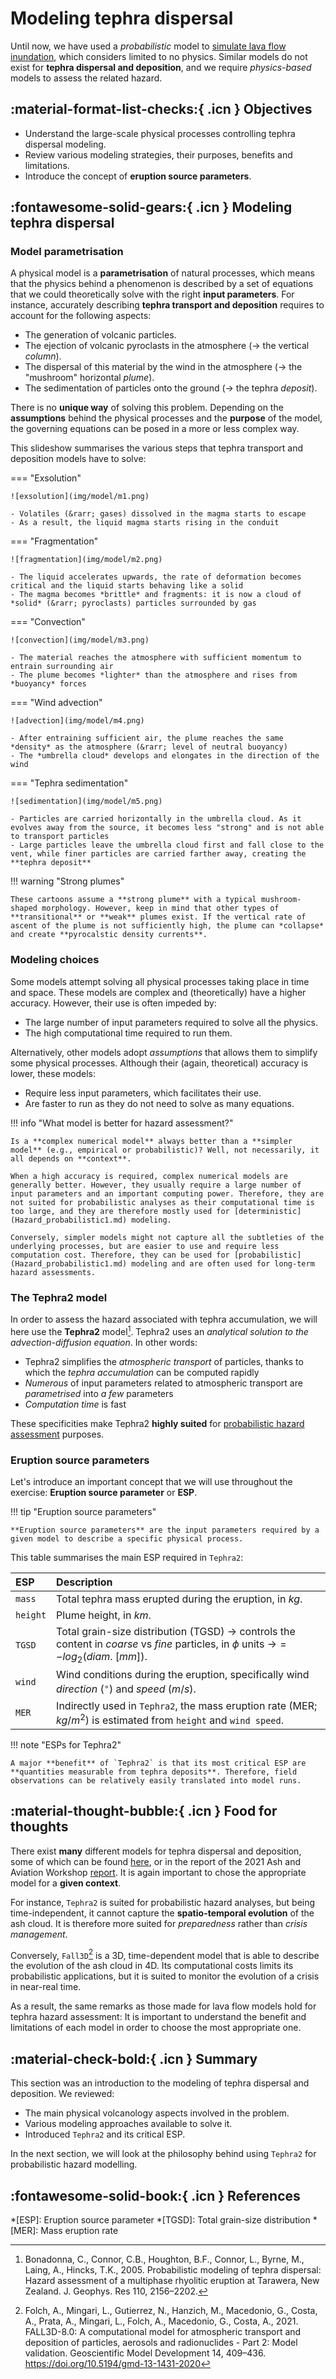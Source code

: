 # Modeling tephra dispersal

Until now, we have used a *probabilistic* model to [simulate lava flow inundation](Hazard_lava_Q-LavHA.md), which considers limited to no physics. Similar models do not exist for **tephra dispersal and deposition**, and we require *physics-based* models to assess the related hazard.

## :material-format-list-checks:{ .icn } Objectives

- Understand the large-scale physical processes controlling tephra dispersal modeling. 
- Review various modeling strategies, their purposes, benefits and limitations.
- Introduce the concept of **eruption source parameters**.

## :fontawesome-solid-gears:{ .icn } Modeling tephra dispersal 

### Model parametrisation 

A physical model is a **parametrisation** of natural processes, which means that the physics behind a phenomenon is described by a set of equations that we could theoretically solve with the right **input parameters**. For instance, accurately describing **tephra transport and deposition** requires to account for the following aspects:

- The generation of volcanic particles.
- The ejection of volcanic pyroclasts in the atmosphere (&rarr; the vertical *column*).
- The dispersal of this material by the wind in the atmosphere (&rarr; the "mushroom" horizontal *plume*).
- The sedimentation of particles onto the ground (&rarr; the tephra *deposit*).

There is no **unique way** of solving this problem. Depending on the **assumptions** behind the physical processes and the **purpose** of the model, the governing equations can be posed in a more or less complex way. 

This slideshow summarises the various steps that tephra transport and deposition models have to solve:

=== "Exsolution" 

    ![exsolution](img/model/m1.png)

    - Volatiles (&rarr; gases) dissolved in the magma starts to escape
    - As a result, the liquid magma starts rising in the conduit

=== "Fragmentation"

    ![fragmentation](img/model/m2.png)

    - The liquid accelerates upwards, the rate of deformation becomes critical and the liquid starts behaving like a solid
    - The magma becomes *brittle* and fragments: it is now a cloud of *solid* (&rarr; pyroclasts) particles surrounded by gas

=== "Convection"

    ![convection](img/model/m3.png)

    - The material reaches the atmosphere with sufficient momentum to entrain surrounding air
    - The plume becomes *lighter* than the atmosphere and rises from *buoyancy* forces

=== "Wind advection"

    ![advection](img/model/m4.png)

    - After entraining sufficient air, the plume reaches the same *density* as the atmosphere (&rarr; level of neutral buoyancy)
    - The *umbrella cloud* develops and elongates in the direction of the wind 

=== "Tephra sedimentation"

    ![sedimentation](img/model/m5.png)

    - Particles are carried horizontally in the umbrella cloud. As it evolves away from the source, it becomes less "strong" and is not able to transport particles 
    - Large particles leave the umbrella cloud first and fall close to the vent, while finer particles are carried farther away, creating the **tephra deposit**

!!! warning "Strong plumes"

    These cartoons assume a **strong plume** with a typical mushroom-shaped morphology. However, keep in mind that other types of **transitional** or **weak** plumes exist. If the vertical rate of ascent of the plume is not sufficiently high, the plume can *collapse* and create **pyrocalstic density currents**.

### Modeling choices

Some models attempt solving all physical processes taking place in time and space. These models are complex and (theoretically) have a higher accuracy. However, their use is often impeded by:

- The large number of input parameters required to solve all the physics.
- The high computational time required to run them.

Alternatively, other models adopt *assumptions* that allows them to simplify some physical processes. Although their (again, theoretical) accuracy is lower, these models:

- Require less input parameters, which facilitates their use.
- Are faster to run as they do not need to solve as many equations.

!!! info "What model is better for hazard assessment?"

    Is a **complex numerical model** always better than a **simpler model** (e.g., empirical or probabilistic)? Well, not necessarily, it all depends on **context**.

    When a high accuracy is required, complex numerical models are generally better. However, they usually require a large number of input parameters and an important computing power. Therefore, they are not suited for probabilistic analyses as their computational time is too large, and they are therefore mostly used for [deterministic](Hazard_probabilistic1.md) modeling. 

    Conversely, simpler models might not capture all the subtleties of the underlying processes, but are easier to use and require less computation cost. Therefore, they can be used for [probabilistic](Hazard_probabilistic1.md) modeling and are often used for long-term hazard assessments. 

### The Tephra2 model

In order to assess the hazard associated with tephra accumulation, we will here use the **Tephra2** model[^1]. Tephra2 uses an *analytical solution to the advection-diffusion equation*. In other words:

- Tephra2 simplifies the *atmospheric transport* of particles, thanks to which the *tephra accumulation* can be computed rapidly
- *Numerous* of input parameters related to atmospheric transport are *parametrised* into *a few* parameters
- *Computation time* is fast

These specificities make Tephra2 **highly suited** for [probabilistic hazard assessment](Hazard_probabilistic1.md) purposes.

### Eruption source parameters

Let's introduce an important concept that we will use throughout the exercise: **Eruption source parameter** or **ESP**.

!!! tip "Eruption source parameters"

    **Eruption source parameters** are the input parameters required by a given model to describe a specific physical process.

This table summarises the main ESP required in `Tephra2`:

| ESP | Description |
|:---|:---|
| `mass` | Total tephra mass erupted during the eruption, in $kg$. |
| `height`  | Plume height, in $km$. |
| `TGSD`   | Total grain-size distribution (TGSD) &rarr; controls the content in *coarse* vs *fine* particles, in $\phi$ units &rarr;$=-log_2(diam.\ [mm])$. |
| `wind` | Wind conditions during the eruption, specifically wind *direction* ($^{\circ}$) and *speed* ($m/s$). |
| `MER` | Indirectly used in `Tephra2`, the mass eruption rate (MER; $kg/m^2$) is estimated from `height` and `wind speed`. |

!!! note "ESPs for Tephra2"

    A major **benefit** of `Tephra2` is that its most critical ESP are **quantities measurable from tephra deposits**. Therefore, field observations can be relatively easily translated into model runs.

## :material-thought-bubble:{ .icn } Food for thoughts 

There exist **many** different models for tephra dispersal and deposition, some of which can be found [here](resources.md), or in the report of the 2021 Ash and Aviation Workshop [report](https://www.unige.ch/sciences/terre/CERG-C/international-conferences/workshop/results/). It is again important to chose the appropriate model for a **given context**.

For instance, `Tephra2` is suited for probabilistic hazard analyses, but being time-independent, it cannot capture the **spatio-temporal evolution** of the ash cloud. It is therefore more suited for *preparedness* rather than *crisis management*.

Conversely, `Fall3D`[^2] is a 3D, time-dependent model that is able to describe the evolution of the ash cloud in 4D. Its computational costs limits its probabilistic applications, but it is suited to monitor the evolution of a crisis in near-real time.

As a result, the same remarks as those made for lava flow models hold for tephra hazard assessment: It is important to understand the benefit and limitations of each model in order to choose the most appropriate one.


## :material-check-bold:{ .icn } Summary

This section was an introduction to the modeling of tephra dispersal and deposition. We reviewed:

- The main physical volcanology aspects involved in the problem.
- Various modeling approaches available to solve it.
- Introduced `Tephra2` and its critical ESP.

In the next section, we will look at the philosophy behind using `Tephra2` for probabilistic hazard modelling.

## :fontawesome-solid-book:{ .icn } References 

[^1]: Bonadonna, C., Connor, C.B., Houghton, B.F., Connor, L., Byrne, M., Laing, A., Hincks, T.K., 2005. Probabilistic modeling of tephra dispersal: Hazard assessment of a multiphase rhyolitic eruption at Tarawera, New Zealand. J. Geophys. Res 110, 2156–2202.
[^2]: Folch, A., Mingari, L., Gutierrez, N., Hanzich, M., Macedonio, G., Costa, A., Prata, A., Mingari, L., Folch, A., Macedonio, G., Costa, A., 2021. FALL3D-8.0: A computational model for atmospheric transport and deposition of particles, aerosols and radionuclides - Part 2: Model validation. Geoscientific Model Development 14, 409–436. https://doi.org/10.5194/gmd-13-1431-2020


*[ESP]: Eruption source parameter
*[TGSD]: Total grain-size distribution
*[MER]: Mass eruption rate